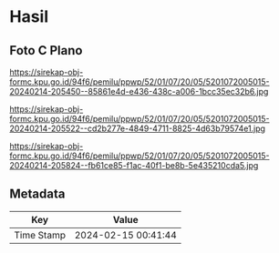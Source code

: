 # Hasil

## Foto C Plano

https://sirekap-obj-formc.kpu.go.id/94f6/pemilu/ppwp/52/01/07/20/05/5201072005015-20240214-205450--85861e4d-e436-438c-a006-1bcc35ec32b6.jpg

https://sirekap-obj-formc.kpu.go.id/94f6/pemilu/ppwp/52/01/07/20/05/5201072005015-20240214-205522--cd2b277e-4849-4711-8825-4d63b79574e1.jpg

https://sirekap-obj-formc.kpu.go.id/94f6/pemilu/ppwp/52/01/07/20/05/5201072005015-20240214-205824--fb61ce85-f1ac-40f1-be8b-5e435210cda5.jpg


## Metadata

| Key        | Value               |
| ---------- | ------------------- |
| Time Stamp | 2024-02-15 00:41:44 |




